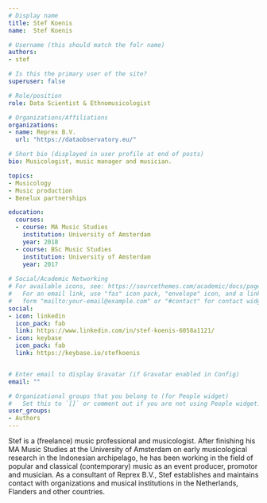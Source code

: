 ```yaml
---
# Display name
title: Stef Koenis
name:  Stef Koenis

# Username (this should match the folr name)
authors:
- stef

# Is this the primary user of the site?
superuser: false

# Role/position
role: Data Scientist & Ethnomusicologist

# Organizations/Affiliations
organizations:
- name: Reprex B.V.
  url: "https://dataobservatory.eu/"

# Short bio (displayed in user profile at end of posts)
bio: Musicologist, music manager and musician. 

topics:
- Musicology
- Music production
- Benelux partnerships

education:
  courses:
  - course: MA Music Studies
    institution: University of Amsterdam
    year: 2018
  - course: BSc Music Studies
    institution: University of Amsterdam
    year: 2017
    
# Social/Academic Networking
# For available icons, see: https://sourcethemes.com/academic/docs/page-builder/#icons
#   For an email link, use "fas" icon pack, "envelope" icon, and a link in the
#   form "mailto:your-email@example.com" or "#contact" for contact widget.
social:
- icon: linkedin
  icon_pack: fab
  link: https://www.linkedin.com/in/stef-koenis-6058a1121/
- icon: keybase
  icon_pack: fab
  link: https://keybase.io/stefkoenis


# Enter email to display Gravatar (if Gravatar enabled in Config)
email: ""

# Organizational groups that you belong to (for People widget)
#   Set this to `[]` or comment out if you are not using People widget.
user_groups:
- Authors
---
```


Stef is a (freelance) music professional and musicologist. After finishing his MA Music Studies at the University of Amsterdam on early musicological research in the Indonesian archipelago, he has been working in the field of popular and classical (contemporary) music as an event producer, promotor and musician. As a consultant of Reprex B.V., Stef establishes and maintains contact with organizations and musical institutions in the Netherlands, Flanders and other countries. 